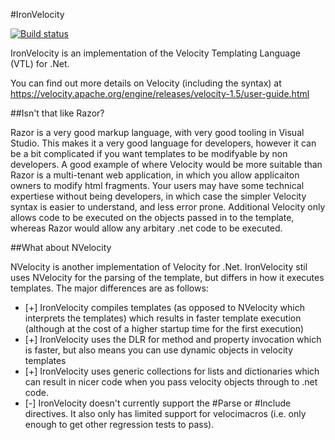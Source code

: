 #IronVelocity

[![Build status](https://ci.appveyor.com/api/projects/status/4w106h0epo497h6d/branch/master?svg=true)](https://ci.appveyor.com/project/afscrome/ironvelocity/branch/master)

IronVelocity is an implementation of the Velocity Templating Language (VTL) for .Net.

You can find out more details on Velocity (including the syntax) at https://velocity.apache.org/engine/releases/velocity-1.5/user-guide.html


##Isn't that like Razor?

Razor is a very good markup language, with very good tooling in Visual Studio.  This makes it a very good language for developers, however it can be a bit complicated if you want templates to be modifyable by non developers.  A good example of where Velocity would be more suitable than Razor is a multi-tenant web application, in which you allow applicaiton owners to modify html fragments.  Your users may have some technical expertiese without being developers, in which case the simpler Velocity syntax is easier to understand, and less error prone.  Additional Velocity only allows code to be executed on the objects passed in to the template, whereas Razor would allow any arbitary .net code to be executed.  

##What about NVelocity

NVelocity is another implementation of Velocity for .Net.  IronVelocity stil uses NVelocity for the parsing of the template, but differs in how it executes templates.  The major differences are as follows:

* [+] IronVelocity compiles templates (as opposed to NVelocity which interprets the templates) which results in faster template execution (although at the cost of a higher startup time for the first execution)
* [+] IronVelocity uses the DLR for method and property invocation which is faster, but also means you can use dynamic objects in velocity templates
* [+] IronVelocity uses generic collections for lists and dictionaries which can result in nicer code when you pass velocity objects through to .net code.
* [-] IronVelocity doesn't currently support the #Parse or #Include directives. It also only has limited support for velocimacros (i.e. only enough to get other regression tests to pass).
